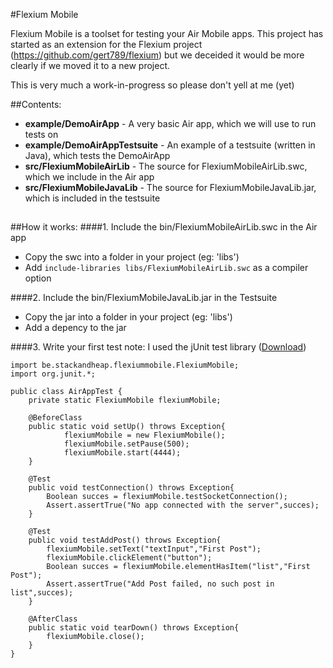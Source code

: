 #Flexium Mobile

Flexium Mobile is a toolset for testing your Air Mobile apps.
This project has started as an extension for the Flexium project (https://github.com/gert789/flexium)
but we deceided it would be more clearly if we moved it to a new project.

This is very much a work-in-progress so please don't yell at me (yet)

##Contents:
* **example/DemoAirApp** - A very basic Air app, which we will use to run tests on	
* **example/DemoAirAppTestsuite** - An example of a testsuite (written in Java), which tests the DemoAirApp 
* **src/FlexiumMobileAirLib** - The source for FlexiumMobileAirLib.swc, which we include in the Air app
* **src/FlexiumMobileJavaLib** - The source for FlexiumMobileJavaLib.jar, which is included in the testsuite

## 
##How it works:
####1. Include the bin/FlexiumMobileAirLib.swc in the Air app
* Copy the swc into a folder in your project (eg: 'libs') 
* Add `include-libraries libs/FlexiumMobileAirLib.swc` as a compiler option

####2. Include the bin/FlexiumMobileJavaLib.jar in the Testsuite
* Copy the jar into a folder in your project (eg: 'libs')
* Add a depency to the jar 

####3. Write your first test
note: I used the jUnit test library ([Download](https://github.com/junit-team/junit/wiki/Download-and-Install))
```
import be.stackandheap.flexiummobile.FlexiumMobile;
import org.junit.*;

public class AirAppTest {
    private static FlexiumMobile flexiumMobile;

    @BeforeClass
    public static void setUp() throws Exception{
            flexiumMobile = new FlexiumMobile();
            flexiumMobile.setPause(500);
            flexiumMobile.start(4444);
    }

    @Test
    public void testConnection() throws Exception{
        Boolean succes = flexiumMobile.testSocketConnection();
        Assert.assertTrue("No app connected with the server",succes);
    }
    
    @Test
    public void testAddPost() throws Exception{
        flexiumMobile.setText("textInput","First Post");
        flexiumMobile.clickElement("button");
        Boolean succes = flexiumMobile.elementHasItem("list","First Post");
        Assert.assertTrue("Add Post failed, no such post in list",succes);
    }

    @AfterClass
    public static void tearDown() throws Exception{
        flexiumMobile.close();
    }
}
```
